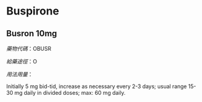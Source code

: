 # Buspirone

## Busron 10mg

*藥物代碼*：OBUSR

*給藥途徑*：O

*用法用量*：

Initially 5 mg bid-tid, increase as necessary every 2-3 days; usual range 15-30 mg daily in divided doses; max: 60 mg daily.


